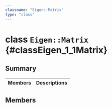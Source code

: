 ```yaml
---
classname: "Eigen::Matrix"
type: "class"
---
```


# class `Eigen::Matrix` {#classEigen_1_1Matrix}

## Summary

 Members                        | Descriptions
--------------------------------|---------------------------------------------

## Members

